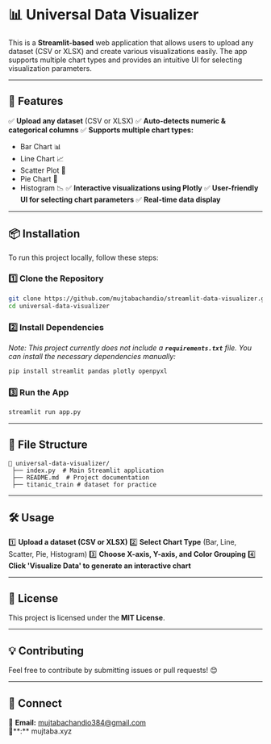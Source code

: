 # 📊 Universal Data Visualizer

This is a **Streamlit-based** web application that allows users to upload any dataset (CSV or XLSX) and create various visualizations easily. The app supports multiple chart types and provides an intuitive UI for selecting visualization parameters.

---

## 🚀 Features

✅ **Upload any dataset** (CSV or XLSX)
✅ **Auto-detects numeric & categorical columns**
✅ **Supports multiple chart types:**

- Bar Chart 📊
- Line Chart 📈
- Scatter Plot 🔵
- Pie Chart 🥧
- Histogram 📉
  ✅ **Interactive visualizations using Plotly**
  ✅ **User-friendly UI for selecting chart parameters**
  ✅ **Real-time data display**

---

## 📦 Installation

To run this project locally, follow these steps:

### 1️⃣ Clone the Repository

```bash
git clone https://github.com/mujtabachandio/streamlit-data-visualizer.git
cd universal-data-visualizer
```

### 2️⃣ Install Dependencies

*Note: This project currently does not include a **********************************`requirements.txt`********************************** file. You can install the necessary dependencies manually:*

```bash
pip install streamlit pandas plotly openpyxl
```

### 3️⃣ Run the App

```bash
streamlit run app.py
```

---

## 📂 File Structure

```
📂 universal-data-visualizer/
 ├── index.py  # Main Streamlit application
 ├── README.md  # Project documentation
 ├── titanic_train # dataset for practice 
```

---

## 🛠️ Usage

1️⃣ **Upload a dataset (CSV or XLSX)**
2️⃣ **Select Chart Type** (Bar, Line, Scatter, Pie, Histogram)
3️⃣ **Choose X-axis, Y-axis, and Color Grouping**
4️⃣ **Click 'Visualize Data' to generate an interactive chart**

---

## 📜 License

This project is licensed under the **MIT License**.

---

## 💡 Contributing

Feel free to contribute by submitting issues or pull requests! 😊

---

## 🔗 Connect

📧 **Email:** [mujtabachandio384@gmail.com](mailto\:mujtabachandio384@gmail.com)\
🐙\*\*:\*\* mujtaba.xyz
